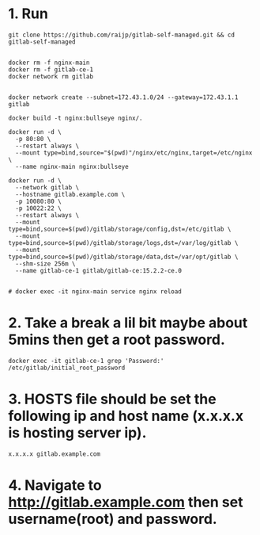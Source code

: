 # 1. Run
```
git clone https://github.com/raijp/gitlab-self-managed.git && cd gitlab-self-managed


docker rm -f nginx-main
docker rm -f gitlab-ce-1
docker network rm gitlab


docker network create --subnet=172.43.1.0/24 --gateway=172.43.1.1 gitlab

docker build -t nginx:bullseye nginx/.

docker run -d \
  -p 80:80 \
  --restart always \
  --mount type=bind,source="$(pwd)"/nginx/etc/nginx,target=/etc/nginx \
  --name nginx-main nginx:bullseye

docker run -d \
  --network gitlab \
  --hostname gitlab.example.com \
  -p 10080:80 \
  -p 10022:22 \
  --restart always \
  --mount type=bind,source=$(pwd)/gitlab/storage/config,dst=/etc/gitlab \
  --mount type=bind,source=$(pwd)/gitlab/storage/logs,dst=/var/log/gitlab \
  --mount type=bind,source=$(pwd)/gitlab/storage/data,dst=/var/opt/gitlab \
  --shm-size 256m \
  --name gitlab-ce-1 gitlab/gitlab-ce:15.2.2-ce.0


# docker exec -it nginx-main service nginx reload
```

# 2. Take a break a lil bit maybe about 5mins then get a root password.
```
docker exec -it gitlab-ce-1 grep 'Password:' /etc/gitlab/initial_root_password
```

# 3. HOSTS file should be set the following ip and host name (x.x.x.x is hosting server ip).
```
x.x.x.x gitlab.example.com
```

# 4. Navigate to http://gitlab.example.com then set username(root) and password.
